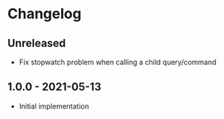 # Changelog

<!-- There should always be "Unreleased" section at the beginning. -->

## Unreleased
- Fix stopwatch problem when calling a child query/command

## 1.0.0 - 2021-05-13
- Initial implementation
